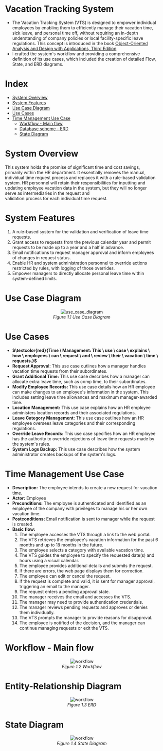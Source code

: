# Vacation Tracking System
- The Vacation Tracking System (VTS) is designed to empower individual employees by enabling them to efficiently manage their vacation time, sick leave, and personal time off, without requiring an in-depth understanding of company policies or local facility-specific leave regulations. This concept is introduced in the book [Object-Oriented Analysis and Design with Applications, Third Edition](https://www.oreilly.com/library/view/object-oriented-analysis-and/9780201895513/)
- I crafted the system's workflow and providing a comprehensive definition of its use cases, which included the creation of detailed Flow, State, and ERD diagrams.

# Index
- [System Overview](#System-Overview)
- [System Features](#System-Features)
- [Use Case Diagram](#Use-Case-Diagram)
- [Use Cases](#Use-Cases)
- [Time Management Use Case](#Time-Management-Use-Case)
  - [Workflow - Main flow](#Workflow---Main-flow)
  - [Database scheme - ERD](#Entity-Relationship-Diagram)
  - [State Diagram](#State-Diagram)

# System Overview  
  This system holds the promise of significant time and cost savings, primarily within the HR department. It essentially removes the manual, individual time request process and replaces it with a rule-based   validation system. HR personnel will retain their responsibilities for inputting and updating employee vacation data in the system, but they will no longer serve as intermediaries in the request and       
  validation process for each individual time request.

# System Features
1. A rule-based system for the validation and verification of leave time requests.
2. Grant access to requests from the previous calendar year and permit requests to be made up to a year and a half in advance.
3. Email notifications to request manager approval and inform employees of changes in request status.
4. Enable HR and system administration personnel to override actions restricted by rules, with logging of those overrides.
5. Empower managers to directly allocate personal leave time within system-defined limits.

# Use Case Diagram
<p align="center">
 <img src="../main/images/use_case_diagram.png" alt="use_case_diagram"/>
    <br>
    <em>Figure 1.1 Use Case Diagram </em>
</p>

# Use Cases
- **$\textcolor{red}{Time \ Management: This \ use \ case \ explains \ how \ employees \ can \ request \ and \ review \ their \ vacation \ time \ requests.}$**
-	**Request Approval:** This use case outlines how a manager handles vacation time requests from their subordinates.
-	**Grant Additional Time:** This use case describes how a manager can allocate extra leave time, such as comp time, to their subordinates.
-	**Modify Employee Records:** This use case details how an HR employee can make changes to an employee's information in the system. This includes setting leave time allowances and maximum manager-awarded time.
-	**Location Management:** This use case explains how an HR employee administers location records and their associated regulations.
-	**Leave Category Management:** This use case outlines how an HR employee oversees leave categories and their corresponding regulations.
-	**Override Leave Records:** This use case specifies how an HR employee has the authority to override rejections of leave time requests made by the system's rules.
-	**System Logs Backup:** This use case describes how the system administrator creates backups of the system's logs.

# Time Management Use Case
- **Description:** The employee intends to create a new request for vacation time.
- **Actor:** Employee
- **Preconditions:** The employee is authenticated and identified as an employee of the company with privileges to manage his or her own vacation time.
- **Postconditions:** Email notification is sent to manager while the request is created. 
- **Basic flow:**
    1.	The employee accesses the VTS through a link to the web portal.
    2.	The VTS retrieves the employee's vacation information for the past 6 months and up to 18 months in the future.
    3.	The employee selects a category with available vacation time.
    4.	The VTS guides the employee to specify the requested date(s) and hours using a visual calendar.
    5.	The employee provides additional details and submits the request.
    6.	If there are errors, the web page displays them for correction.
    7.	The employee can edit or cancel the request.
    8.	If the request is complete and valid, it is sent for manager approval, triggering an email to the manager.
    9.	The request enters a pending approval state.
    10.	The manager receives the email and accesses the VTS.
    11.	The manager may need to provide authentication credentials.
    12.	The manager reviews pending requests and approves or denies them individually.
    13.	The VTS prompts the manager to provide reasons for disapproval.
    14.	The employee is notified of the decision, and the manager can continue managing requests or exit the VTS.
 
# Workflow - Main flow
<p align="center">
 <img src="../main/images/use_case_activity.png" alt="workflow"/>
    <br>
    <em>Figure 1.2 Workflow </em>
</p>

# Entity-Relationship Diagram
<p align="center">
 <img src="../main/images/DB_scheme.png" alt="workflow"/>
    <br>
    <em>Figure 1.3 ERD</em>
</p>

# State Diagram
<p align="center">
 <img src="../main/images/State_Diagram.png" alt="workflow"/>
    <br>
    <em>Figure 1.4 State Diagram</em>
</p>
